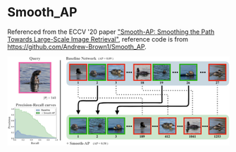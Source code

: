# Smooth_AP

Referenced from the ECCV '20 paper ["Smooth-AP: Smoothing the Path Towards Large-Scale Image Retrieval"](https://www.robots.ox.ac.uk/~vgg/research/smooth-ap/), reference code is from https://github.com/Andrew-Brown1/Smooth_AP.


![teaser](https://github.com/Andrew-Brown1/Smooth_AP/blob/master/ims/teaser.png)
